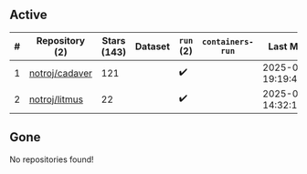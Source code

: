 ## Active
| # | Repository (2) | Stars (143) | Dataset | `run` (2) | `containers-run` | Last Modified |
| --- | --- | --- | --- | --- | --- | --- |
| 1 | [notroj/cadaver](https://github.com/notroj/cadaver) | 121 |  | :heavy_check_mark: |  | 2025-09-10 19:19:44+00:00 |
| 2 | [notroj/litmus](https://github.com/notroj/litmus) | 22 |  | :heavy_check_mark: |  | 2025-06-30 14:32:14+00:00 |

## Gone
No repositories found!
